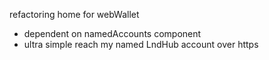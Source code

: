 refactoring home for webWallet

- dependent on namedAccounts component
- ultra simple reach my named LndHub account over https
